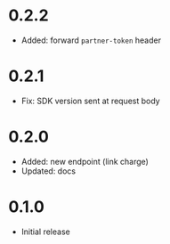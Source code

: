 # 0.2.2

- Added: forward `partner-token` header

# 0.2.1

- Fix: SDK version sent at request body

# 0.2.0

- Added: new endpoint (link charge)
- Updated: docs

# 0.1.0

- Initial release
